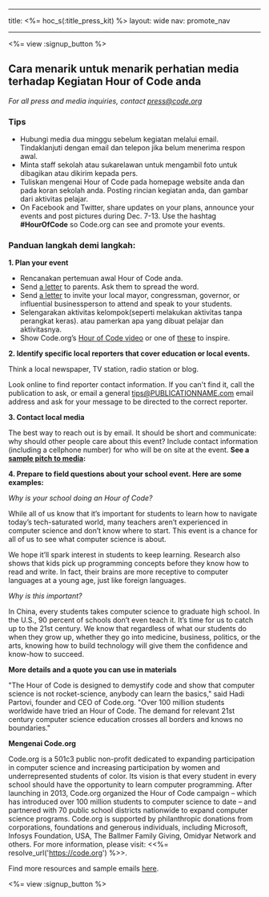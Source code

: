 * * *

title: <%= hoc_s(:title_press_kit) %> layout: wide nav: promote_nav

* * *

<%= view :signup_button %>

## Cara menarik untuk menarik perhatian media terhadap Kegiatan Hour of Code anda

*For all press and media inquiries, contact <press@code.org>*

### Tips

  * Hubungi media dua minggu sebelum kegiatan melalui email. Tindaklanjuti dengan email dan telepon jika belum menerima respon awal.
  * Minta staff sekolah atau sukarelawan untuk mengambil foto untuk dibagikan atau dikirim kepada pers.
  * Tuliskan mengenai Hour of Code pada homepage website anda dan pada koran sekolah anda. Posting rincian kegiatan anda, dan gambar dari aktivitas pelajar.
  * On Facebook and Twitter, share updates on your plans, announce your events and post pictures during Dec. 7-13. Use the hashtag **#HourOfCode** so Code.org can see and promote your events.

### Panduan langkah demi langkah:

**1. Plan your event**

  * Rencanakan pertemuan awal Hour of Code anda.
  * Send [a letter](<%= resolve_url('/resources/#sample-emails') %>) to parents. Ask them to spread the word.
  * Send [a letter](<%= resolve_url('/resources/#sample-emails') %>) to invite your local mayor, congressman, governor, or influential businessperson to attend and speak to your students.
  * Selengarakan aktivitas kelompok(seperti melakukan aktivitas tanpa perangkat keras). atau pamerkan apa yang dibuat pelajar dan aktivitasnya.
  * Show Code.org’s [Hour of Code video](<%= resolve_url('/') %>) or one of [these](<%= resolve_url('/resources#videos') %>) to inspire.

**2. Identify specific local reporters that cover education or local events.**

Think a local newspaper, TV station, radio station or blog.

Look online to find reporter contact information. If you can't find it, call the publication to ask, or email a general tips@PUBLICATIONNAME.com email address and ask for your message to be directed to the correct reporter.

**3. Contact local media**

The best way to reach out is by email. It should be short and communicate: why should other people care about this event? Include contact information (including a cellphone number) for who will be on site at the event. **See a [sample pitch to media](<%= resolve_url('/resources#sample-emails') %>):**

**4. Prepare to field questions about your school event. Here are some examples:**

*Why is your school doing an Hour of Code?*

While all of us know that it’s important for students to learn how to navigate today’s tech-saturated world, many teachers aren’t experienced in computer science and don’t know where to start. This event is a chance for all of us to see what computer science is about.

We hope it’ll spark interest in students to keep learning. Research also shows that kids pick up programming concepts before they know how to read and write. In fact, their brains are more receptive to computer languages at a young age, just like foreign languages.

*Why is this important?*

In China, every students takes computer science to graduate high school. In the U.S., 90 percent of schools don’t even teach it. It’s time for us to catch up to the 21st century. We know that regardless of what our students do when they grow up, whether they go into medicine, business, politics, or the arts, knowing how to build technology will give them the confidence and know-how to succeed.

**More details and a quote you can use in materials**

"The Hour of Code is designed to demystify code and show that computer science is not rocket-science, anybody can learn the basics," said Hadi Partovi, founder and CEO of Code.org. "Over 100 million students worldwide have tried an Hour of Code. The demand for relevant 21st century computer science education crosses all borders and knows no boundaries."

**Mengenai Code.org**

Code.org is a 501c3 public non-profit dedicated to expanding participation in computer science and increasing participation by women and underrepresented students of color. Its vision is that every student in every school should have the opportunity to learn computer programming. After launching in 2013, Code.org organized the Hour of Code campaign – which has introduced over 100 million students to computer science to date – and partnered with 70 public school districts nationwide to expand computer science programs. Code.org is supported by philanthropic donations from corporations, foundations and generous individuals, including Microsoft, Infosys Foundation, USA, The Ballmer Family Giving, Omidyar Network and others. For more information, please visit: <<%= resolve_url('https://code.org') %>>.

  
Find more resources and sample emails [here](<%= resolve_url('/resources') %>).

<%= view :signup_button %>